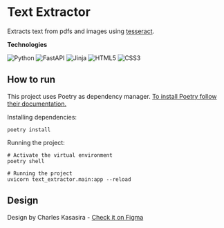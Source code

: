 # Text Extractor

Extracts text from pdfs and images using [tesseract](https://pypi.org/project/pytesseract/).

**Technologies**

![Python](https://img.shields.io/badge/python-3670A0?style=for-the-badge&logo=python&logoColor=ffdd54)
![FastAPI](https://img.shields.io/badge/FastAPI-005571?style=for-the-badge&logo=fastapi)
![Jinja](https://img.shields.io/badge/jinja-white.svg?style=for-the-badge&logo=jinja&logoColor=black)
![HTML5](https://img.shields.io/badge/html5-%23E34F26.svg?style=for-the-badge&logo=html5&logoColor=white)
![CSS3](https://img.shields.io/badge/css3-%231572B6.svg?style=for-the-badge&logo=css3&logoColor=white)


## How to run

This project uses Poetry as dependency manager. [To install Poetry follow their documentation.](https://python-poetry.org/docs/)

Installing dependencies:

```shell
poetry install
```

Running the project:


```shell
# Activate the virtual environment
poetry shell

# Running the project
uvicorn text_extractor.main:app --reload
```

## Design 

Design by Charles Kasasira - [Check it on Figma](https://www.figma.com/community/file/1188553051526232861/Custom-Upload-Field)
